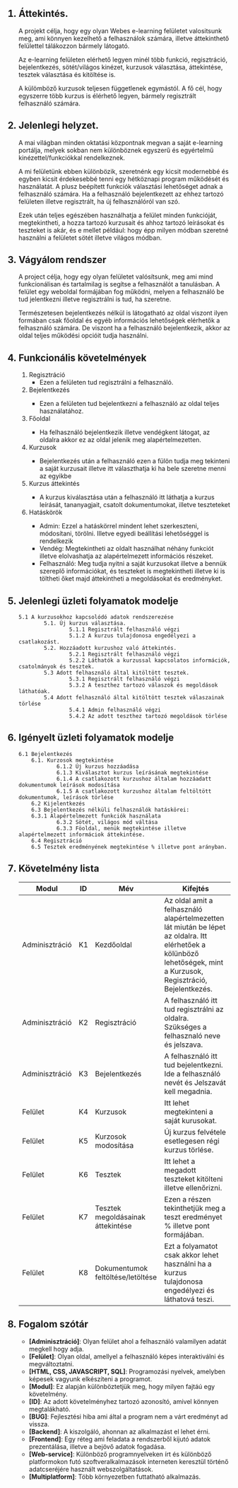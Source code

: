
<ol>


## <li>Áttekintés.</li>


<p>A projekt célja, hogy egy olyan Webes e-learning felületet valositsunk meg, ami könnyen kezelhető a felhasználok számára, illetve áttekinthető felülettel tálákozzon bármely látogató. 
</p>

<p>Az e-learning felületen elérhető legyen minél több funkció, regisztráció, bejelentkezés, sötét/világos kinézet, kurzusok választása, áttekintése, tesztek választása és kitöltése is.   
</p>

<p>A külömböző kurzusok teljesen függetlenek egymástól. A fő cél, hogy egyszerre több kurzus is élérhető legyen, bármely regisztrált felhasználó számára. 

</P>


## <li>Jelenlegi helyzet.</li>

<p>A mai világban minden oktatási központnak megvan a saját e-learning portálja, melyek sokban nem különböznek egyszerű és egyértelmű kinézettel/funkciókkal rendelkeznek. 
<p>A mi felületünk ebben különbözik, szeretnénk egy kicsit modernebbé és egyben kicsit érdekesebbé tenni egy hétköznapi program működését és használatát. A plusz beépített funkciók választási lehetőséget adnak a felhasználó számára. Ha a felhasználó bejelentkezett az ehhez tartozó felületen illetve regisztrált, ha új felhasználóról van szó.
<p>Ezek után teljes egészében használhatja a felület minden funkcióját, megtekintheti, a hozza tartozó kurzusait és ahhoz tartozó leírásokat és teszteket is akár, és e mellet például: hogy épp milyen módban szeretné használni a felületet sötét illetve világos módban.


</p>

## <li>Vágyálom rendszer</li>
<p>A project célja, hogy egy olyan felületet valósítsunk, meg ami mind funkcionálisan és tartalmilag is segítse a felhasználót a tanulásban. A felület egy weboldal formájában fog működni, melyen a felhasználó be tud jelentkezni illetve regisztrálni is tud, ha szeretne. 
<p>Természetesen bejelentkezés nélkül is látogatható az oldal viszont ilyen formában csak főoldal és egyéb információs lehetőségek elérhetők a felhasználó számára. De viszont ha a felhasználó bejelentkezik, akkor az oldal teljes működési opcióit tudja használni.   

</p>

## <li>Funkcionális követelmények
<ol>
<li> Regisztráció
<ul>
 <li> Ezen a felületen tud regisztrálni a felhasználó.</li>
</ul>
</li>
    <li> Bejelentkezés </li>
<ul>
 <li> Ezen a felületen tud bejelentkezni a felhasználó az oldal teljes használatához.</li>
</ul>
    <li> Főoldal </li>
<ul>
 <li>Ha felhasználó bejelentkezik illetve vendégkent látogat, az oldalra akkor ez az oldal jelenik meg alapértelmezetten.</li>
</ul>
    <li> Kurzusok </li>
    <ul>
 <li>Bejelentkezés után a felhasználó ezen a fülön tudja meg tekinteni a saját kurzusait illetve itt választhatja ki ha bele szeretne menni az egyikbe</li>
</ul>
    <li> Kurzus áttekintés </li>
    <ul>
 <li>A kurzus kiválasztása után a felhasználó itt láthatja a kurzus leírását, tananyagjait, csatolt dokumentumokat, illetve teszteteket</li>
</ul>
<li> Hatáskörök </li>
    <ul>
 <li> Admin: Ezzel a hatáskörrel mindent lehet szerkeszteni, módosítani, törölni. Illetve egyedi beállítási lehetőséggel is rendelkezik </li>
 <li> Vendég: Megtekintheti az oldalt használhat néhány funkciót illetve elolvashatja az alapértelmezett információs részeket.</li>
 <li> Felhasználó: Meg tudja nyitni a saját kurzusokat illetve a bennük szereplő információkat, és teszteket is megtekintheti illetve ki is töltheti őket majd áttekintheti a megoldásokat és eredményket.</li>

</ol>


## <li>Jelenlegi üzleti folyamatok modelje</li>
    5.1 A kurzusokhoz kapcsolódó adatok rendszerezése
            5.1. Új kurzus választása.
                    5.1.1 Regisztrált felhasználó végzi
                    5.1.2 A kurzus tulajdonosa engedélyezi a csatlakozást.
            5.2. Hozzáadott kurzushoz való áttekintés.
                    5.2.1 Regisztrált felhasználó végzi
                    5.2.2 Láthatók a kurzussal kapcsolatos információk, csatolmányok és tesztek.
            5.3 Adott felhasználó által kitöltött tesztek.
                    5.3.1 Regisztrált felhasználó végzi
                    5.3.2 A teszthez tartozó válaszok és megoldások láthatóak.
            5.4 Adott felhasználó által kitöltött tesztek válaszainak törlése
                    5.4.1 Admin felhasználó végzi
                    5.4.2 Az adott teszthez tartozó megoldások törlése

## <li>Igényelt üzleti folyamatok modelje</li>
    6.1 Bejelentkezés
        6.1. Kurzosok megtekintése
                6.1.2 Új kurzus hozzáadása
                6.1.3 Kiválasztot kurzus leírásának megtekintése
                6.1.4 A csatlakozott kurzushoz általam hozzáadatt dokumentumok leírások modosítása
                6.1.5 A csatlakozott kurzushoz általam feltöltött dokumentumok, leírások törlése
        6.2 Kijelentkezés
        6.3 Bejelentkezés nélküli felhasználók hatáskörei:
        6.3.1 Alapértelmezett funkciók használata
                6.3.2 Sötét, világos mód váltása
                6.3.3 Föoldal, menük megtekintése illetve alapértelmezett informáciok áttekintése.
        6.4 Regisztráció
        6.5 Tesztek eredményének megtekintése % illetve pont arányban. 

## <li>Követelmény lista</li>


|Modul|ID|Mév|Kifejtés|
|--------------------|-------------|---------|---------------|
|Adminisztráció|K1|Kezdőoldal|Az oldal amit a felhasználó alapértelmezetten lát miután be lépet az oldalra. Itt elérhetőek a kölünböző lehetőségek, mint a Kurzusok, Regisztráció, Bejelentkezés. |
|Adminisztráció|K2|Regisztráció|A felhasználó itt tud regisztrálni az oldalra. Szükséges a felhasznaló neve és jelszava.|
|Adminisztráció|K3|Bejelentkezés|A felhasználó itt tud bejelentkezni. Ide a felhasználó nevét és Jelszavát kell megadnia.|
|Felület|K4|Kurzusok|Itt lehet megtekinteni a saját kurusokat.|
|Felület|K5|Kurzosok modosítása|Új kurzus felvétele esetlegesen régi kurzus törlése.|
|Felület|K6|Tesztek|Itt lehet a megadott teszteket kitölteni illetve ellenőrizni.|
|Felület|K7|Tesztek megoldásainak áttekintése|Ezen a részen tekinthetjük meg a teszt eredményet % illetve pont formájában.|
|Felület|K8|Dokumentumok feltöltése/letöltése| Ezt a folyamatot csak akkor lehet használni ha a kurzus tulajdonosa engedélyezi és láthatová teszi.|


## <li>Fogalom szótár</li>

<ul>
<li><strong>[Adminisztráció]</strong>: Olyan felület ahol a felhasználó valamilyen adatát megkell hogy adja.</li>

<li> <strong>[Felület]</strong>: Olyan oldal, amellyel a felhasználó képes interaktiválni és megváltoztatni.

<li> <strong>[HTML, CSS, JAVASCRIPT, SQL]</strong>: Programozási nyelvek, amelyben képesek vagyunk elkészíteni a programot.

<li> <strong>[Modul]</strong>: Ez alapján különböztetjük meg, hogy milyen fajtáú egy követelmény.

<li> <strong>[ID]</strong>: Az adott követelményhez tartozó azonosító, amivel könnyen megtalákható.

<li> <strong>[BUG]</strong>: Fejlesztési hiba ami által a program nem a várt eredményt ad vissza.

<li> <strong>[Backend]</strong>: A kiszolgáló, ahonnan az alkalmazást el lehet érni.

<li> <strong>[Frontend]</strong>: Egy réteg ami feladata a rendszerből kijutó adatok prezentálása, illetve a bejövő adatok fogadása.

<li> <strong>[Web-service]</strong>: Különböző programnyelveken írt és különböző platformokon futó szoftveralkalmazások interneten keresztül történő adatcseréjére használt webszolgáltatások.

<li> <strong>[Multiplatform]</strong>: Több környezetben futtatható alkalmazás.
</ul>
</ol>
